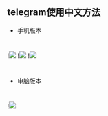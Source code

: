 ## telegram使用中文方法

- 手机版本
#
!<img src="https://github.com/danshui-git/shuoming/blob/master/doc/tete1.png" />
!<img src="https://github.com/danshui-git/shuoming/blob/master/doc/tete2.png" />
!<img src="https://github.com/danshui-git/shuoming/blob/master/doc/tete3.png" />
#
#
#
- 电脑版本
#
!<img src="https://github.com/danshui-git/shuoming/blob/master/doc/tete4.png" />
